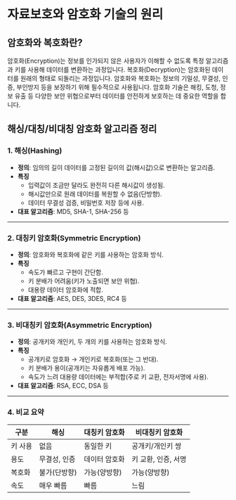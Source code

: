# 자료보호와 암호화 기술의 원리

## 암호화와 복호화란?

암호화(Encryption)는 정보를 인가되지 않은 사용자가 이해할 수 없도록 특정 알고리즘과 키를 사용해 데이터를 변환하는 과정입니다.
복호화(Decryption)는 암호화된 데이터를 원래의 형태로 되돌리는 과정입니다. 암호화와 복호화는 정보의 기밀성, 무결성, 인증, 부인방지 등을 보장하기 위해 필수적으로 사용됩니다. 암호화 기술은 해킹, 도청, 정보 유출 등 다양한 보안 위협으로부터 데이터를 안전하게 보호하는 데 중요한 역할을 합니다.

## 해싱/대칭/비대칭 암호화 알고리즘 정리

### 1. 해싱(Hashing)

- **정의**: 임의의 길이 데이터를 고정된 길이의 값(해시값)으로 변환하는 알고리즘.
- **특징**
  - 입력값이 조금만 달라도 완전히 다른 해시값이 생성됨.
  - 해시값만으로 원래 데이터를 복원할 수 없음(단방향).
  - 데이터 무결성 검증, 비밀번호 저장 등에 사용.
- **대표 알고리즘**: MD5, SHA-1, SHA-256 등

---

### 2. 대칭키 암호화(Symmetric Encryption)

- **정의**: 암호화와 복호화에 같은 키를 사용하는 암호화 방식.
- **특징**
  - 속도가 빠르고 구현이 간단함.
  - 키 분배가 어려움(키가 노출되면 보안 위협).
  - 대용량 데이터 암호화에 적합.
- **대표 알고리즘**: AES, DES, 3DES, RC4 등

---

### 3. 비대칭키 암호화(Asymmetric Encryption)

- **정의**: 공개키와 개인키, 두 개의 키를 사용하는 암호화 방식.
- **특징**
  - 공개키로 암호화 → 개인키로 복호화(또는 그 반대).
  - 키 분배가 용이(공개키는 자유롭게 배포 가능).
  - 속도가 느려 대용량 데이터에는 부적합(주로 키 교환, 전자서명에 사용).
- **대표 알고리즘**: RSA, ECC, DSA 등

---

### 4. 비교 요약

| 구분    | 해싱         | 대칭키 암호화 | 비대칭키 암호화     |
| ------- | ------------ | ------------- | ------------------- |
| 키 사용 | 없음         | 동일한 키     | 공개키/개인키 쌍    |
| 용도    | 무결성, 인증 | 데이터 암호화 | 키 교환, 인증, 서명 |
| 복호화  | 불가(단방향) | 가능(양방향)  | 가능(양방향)        |
| 속도    | 매우 빠름    | 빠름          | 느림                |
